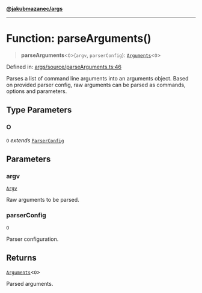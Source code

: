 [**@jakubmazanec/args**](../README.md)

---

# Function: parseArguments()

> **parseArguments**\<`O`\>(`argv`, `parserConfig`):
> [`Arguments`](../type-aliases/Arguments.md)\<`O`\>

Defined in:
[args/source/parseArguments.ts:46](https://github.com/jakubmazanec/tools/blob/a9ba87d349a220bbed24d161794f90a6ba6009e5/packages/args/source/parseArguments.ts#L46)

Parses a list of command line arguments into an arguments object. Based on provided parser config,
raw arguments can be parsed as commands, options and parameters.

## Type Parameters

### O

`O` _extends_ [`ParserConfig`](../type-aliases/ParserConfig.md)

## Parameters

### argv

[`Argv`](../type-aliases/Argv.md)

Raw arguments to be parsed.

### parserConfig

`O`

Parser configuration.

## Returns

[`Arguments`](../type-aliases/Arguments.md)\<`O`\>

Parsed arguments.
